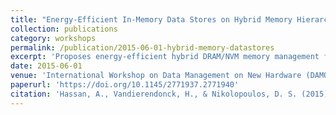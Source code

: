 ```yaml
---
title: "Energy-Efficient In-Memory Data Stores on Hybrid Memory Hierarchies"
collection: publications
category: workshops
permalink: /publication/2015-06-01-hybrid-memory-datastores
excerpt: 'Proposes energy-efficient hybrid DRAM/NVM memory management for modern data stores using application-level policies for data placement.'
date: 2015-06-01
venue: 'International Workshop on Data Management on New Hardware (DAMON)'
paperurl: 'https://doi.org/10.1145/2771937.2771940'
citation: 'Hassan, A., Vandierendonck, H., & Nikolopoulos, D. S. (2015). &quot;Energy-Efficient In-Memory Data Stores on Hybrid Memory Hierarchies.&quot; <i>DaMoN ''15</i>, Article 1. https://doi.org/10.1145/2771937.2771940'
---
```

